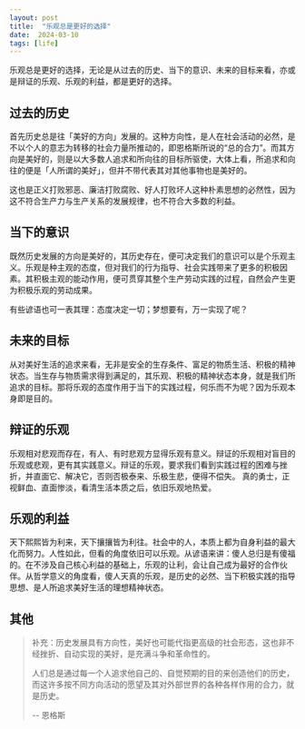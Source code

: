 ```yaml
---
layout: post
title:  "乐观总是更好的选择"
date:  2024-03-10
tags: [life]
---
```


  乐观总是更好的选择，无论是从过去的历史、当下的意识、未来的目标来看，亦或是辩证的乐观、乐观的利益，都是更好的选择。

## 过去的历史

  首先历史总是往「美好的方向」发展的。这种方向性，是人在社会活动的必然，是不以个人的意志为转移的社会力量所推动的，即恩格斯所说的“总的合力”。而其方向是美好的，则是以大多数人追求和所向往的目标所驱使，大体上看，所追求和向往的便是「人所谓的美好」，但并不带代表其对其他事物也是美好的。
  
  这也是正义打败邪恶、廉洁打败腐败、好人打败坏人这种朴素思想的必然性，因为这不符合生产力与生产关系的发展规律，也不符合大多数的利益。

## 当下的意识

  既然历史发展的方向是美好的，其历史存在，便可决定我们的意识可以是个乐观主义。乐观是种主观的态度，但对我们的行为指导、社会实践带来了更多的积极因素。其积极主观的能动作用，便可贯穿其整个生产劳动实践的过程，自然会产生更为积极乐观的劳动成果。
  
  有些谚语也可一表其理：态度决定一切；梦想要有，万一实现了呢？


## 未来的目标

  从对美好生活的追求来看，无非是安全的生存条件、富足的物质生活、积极的精神状态。当生存与物质需求得到满足的，其乐观、积极的精神状态本身，就是我们所追求的目标。那将乐观的态度作用于当下的实践过程，何乐而不为呢？因为乐观本身即是目的。

## 辩证的乐观

  乐观相对悲观而存在，有人、有时悲观方显得乐观有意义。辩证的乐观相对盲目的乐观或悲观，更有其实践意义。辩证的乐观，要求我们看到实践过程的困难与挫折，并直面它、解决它，否则否极泰来、乐极生悲，便得不偿失。
  真的勇士，正视鲜血、直面惨淡，看清生活本质之后，依旧乐观地热爱。

## 乐观的利益

  天下熙熙皆为利来，天下攘攘皆为利往。社会中的人，本质上都为自身利益的最大化而努力。人性如此，但看的角度依旧可以乐观。从谚语来讲：傻人总归是有傻福的。在不涉及自己核心利益的基础上，乐观的让利，会让自己成为最好的合作伙伴。从哲学意义的角度看，傻人天真的乐观，是历史的必然、当下积极实践的指导思想、是人所追求美好生活的理想精神状态。


## 其他

> 补充：历史发展具有方向性，美好也可能代指更高级的社会形态，这也非不经挫折、自动实现的美好，是充满斗争和革命性的。
> 
> 人们总是通过每一个人追求他自己的、自觉预期的目的来创造他们的历史，
> 而这许多按不同方向活动的愿望及其对外部世界的各种各样作用的合力，就是历史。
>
> -- 恩格斯
